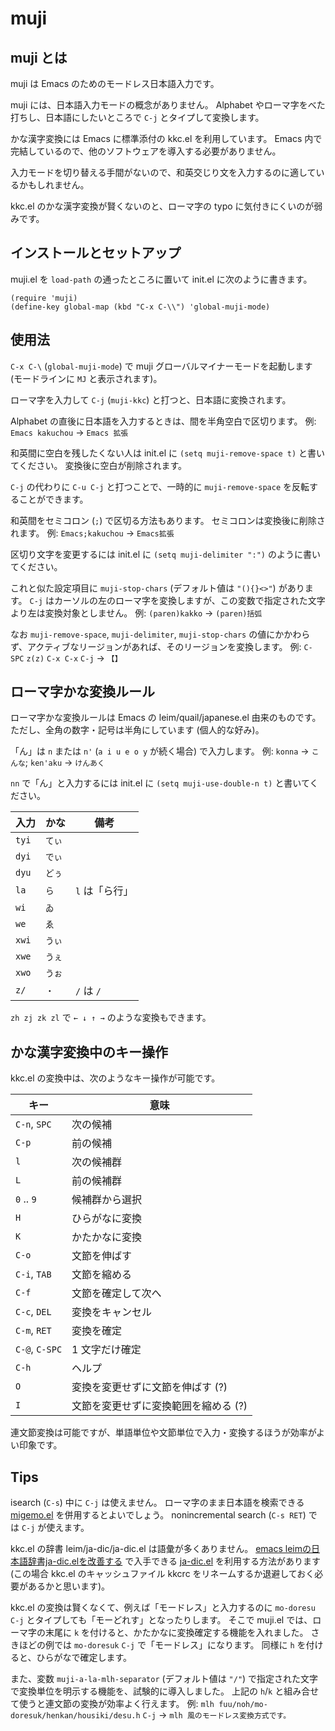 # muji

## muji とは

muji は Emacs のためのモードレス日本語入力です。

muji には、日本語入力モードの概念がありません。
Alphabet やローマ字をべた打ちし、日本語にしたいところで `C-j` とタイプして変換します。

かな漢字変換には Emacs に標準添付の kkc.el を利用しています。
Emacs 内で完結しているので、他のソフトウェアを導入する必要がありません。

入力モードを切り替える手間がないので、和英交じり文を入力するのに適しているかもしれません。

kkc.el のかな漢字変換が賢くないのと、ローマ字の typo に気付きにくいのが弱みです。

## インストールとセットアップ

muji.el を `load-path` の通ったところに置いて init.el に次のように書きます。

``` emacs-lisp
(require 'muji)
(define-key global-map (kbd "C-x C-\\") 'global-muji-mode)
```

## 使用法

`C-x C-\` (`global-muji-mode`) で muji グローバルマイナーモードを起動します (モードラインに `MJ` と表示されます)。

ローマ字を入力して `C-j` (`muji-kkc`) と打つと、日本語に変換されます。

Alphabet の直後に日本語を入力するときは、間を半角空白で区切ります。
例: `Emacs kakuchou` → `Emacs 拡張`

和英間に空白を残したくない人は init.el に `(setq muji-remove-space t)` と書いてください。
変換後に空白が削除されます。

`C-j` の代わりに `C-u C-j` と打つことで、一時的に `muji-remove-space` を反転することができます。

和英間をセミコロン (`;`) で区切る方法もあります。
セミコロンは変換後に削除されます。
例: `Emacs;kakuchou` → `Emacs拡張`

区切り文字を変更するには init.el に `(setq muji-delimiter ":")` のように書いてください。

これと似た設定項目に `muji-stop-chars` (デフォルト値は `"(){}<>"`) があります。
`C-j` はカーソルの左のローマ字を変換しますが、この変数で指定された文字より左は変換対象としません。
例: `(paren)kakko` → `(paren)括弧`

なお `muji-remove-space`, `muji-delimiter`, `muji-stop-chars` の値にかかわらず、アクティブなリージョンがあれば、そのリージョンを変換します。
例: `C-SPC` `z(z)` `C-x C-x` `C-j` → `【】`

## ローマ字かな変換ルール

ローマ字かな変換ルールは Emacs の leim/quail/japanese.el 由来のものです。
ただし、全角の数字・記号は半角にしています (個人的な好み)。

「ん」は `n` または `n'` (`a i u e o y` が続く場合) で入力します。
例: `konna` → `こんな`; `ken'aku` → `けんあく`

`nn` で「ん」と入力するには init.el に `(setq muji-use-double-n t)` と書いてください。

| 入力  | かな   | 備考           |
|-------|--------|----------------|
| `tyi` | `てぃ` |                |
| `dyi` | `でぃ` |                |
| `dyu` | `どぅ` |                |
| `la`  | `ら`   | `l` は「ら行」 |
| `wi`  | `ゐ`   |                |
| `we`  | `ゑ`   |                |
| `xwi` | `うぃ` |                |
| `xwe` | `うぇ` |                |
| `xwo` | `うぉ` |                |
| `z/`  | `・`   | `/` は `/`     |

`zh zj zk zl` で `← ↓ ↑ →` のような変換もできます。

## かな漢字変換中のキー操作

kkc.el の変換中は、次のようなキー操作が可能です。

| キー           | 意味                                 |
|----------------|--------------------------------------|
| `C-n`, `SPC`   | 次の候補                             |
| `C-p`          | 前の候補                             |
| `l`            | 次の候補群                           |
| `L`            | 前の候補群                           |
| `0` .. `9`     | 候補群から選択                       |
| `H`            | ひらがなに変換                       |
| `K`            | かたかなに変換                       |
| `C-o`          | 文節を伸ばす                         |
| `C-i`, `TAB`   | 文節を縮める                         |
| `C-f`          | 文節を確定して次へ                   |
| `C-c`, `DEL`   | 変換をキャンセル                     |
| `C-m`, `RET`   | 変換を確定                           |
| `C-@`, `C-SPC` | 1 文字だけ確定                       |
| `C-h`          | ヘルプ                               |
| `O`            | 変換を変更せずに文節を伸ばす (?)     |
| `I`            | 文節を変更せずに変換範囲を縮める (?) |

連文節変換は可能ですが、単語単位や文節単位で入力・変換するほうが効率がよい印象です。

## Tips

isearch (`C-s`) 中に `C-j` は使えません。
ローマ字のまま日本語を検索できる [migemo.el](https://github.com/emacs-jp/migemo) を併用するとよいでしょう。
nonincremental search (`C-s RET`) では `C-j` が使えます。

kkc.el の辞書 leim/ja-dic/ja-dic.el は語彙が多くありません。
[emacs leimの日本語辞書ja-dic.elを改善する](http://maorigreen.html.xdomain.jp/memo_ja-dic_el.html) で入手できる [ja-dic.el](http://maorigreen.html.xdomain.jp/ja-dic.el) を利用する方法があります
(この場合 kkc.el のキャッシュファイル kkcrc をリネームするか退避しておく必要があるかと思います)。

kkc.el の変換は賢くなくて、例えば「モードレス」と入力するのに `mo-doresu` `C-j` とタイプしても「モーどれす」となったりします。
そこで muji.el では、ローマ字の末尾に `k` を付けると、かたかなに変換確定する機能を入れました。
さきほどの例では `mo-doresuk` `C-j` で「モードレス」になります。
同様に `h` を付けると、ひらがなで確定します。

また、変数 `muji-a-la-mlh-separator` (デフォルト値は `"/"`) で指定された文字で変換単位を明示する機能を、試験的に導入しました。
上記の `h`/`k` と組み合せて使うと連文節の変換が効率よく行えます。
例: `mlh fuu/noh/mo-doresuk/henkan/housiki/desu.h` `C-j` → `mlh 風のモードレス変換方式です。`
